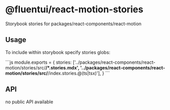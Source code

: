 # @fluentui/react-motion-stories

Storybook stories for packages/react-components/react-motion

## Usage

To include within storybook specify stories globs:

\`\`\`js
module.exports = {
stories: ['../packages/react-components/react-motion/stories/src/**/*.stories.mdx', '../packages/react-components/react-motion/stories/src/**/index.stories.@(ts|tsx)'],
}
\`\`\`

## API

no public API available
